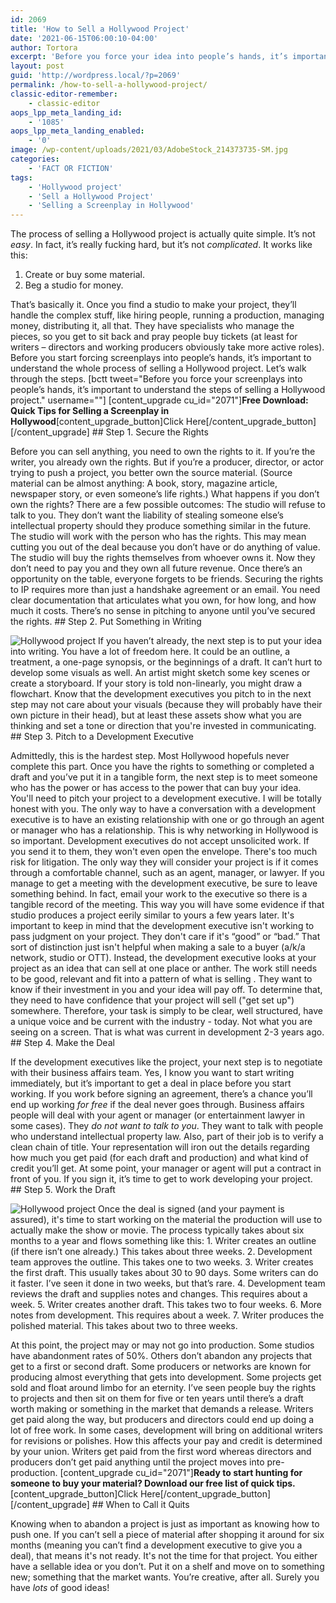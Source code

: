 ```yaml
---
id: 2069
title: 'How to Sell a Hollywood Project'
date: '2021-06-15T06:00:10-04:00'
author: Tortora
excerpt: 'Before you force your idea into people’s hands, it’s important to understand the process of selling a Hollywood project. Let’s walk through the steps. '
layout: post
guid: 'http://wordpress.local/?p=2069'
permalink: /how-to-sell-a-hollywood-project/
classic-editor-remember:
    - classic-editor
aops_lpp_meta_landing_id:
    - '1085'
aops_lpp_meta_landing_enabled:
    - '0'
image: /wp-content/uploads/2021/03/AdobeStock_214373735-SM.jpg
categories:
    - 'FACT OR FICTION'
tags:
    - 'Hollywood project'
    - 'Sell a Hollywood Project'
    - 'Selling a Screenplay in Hollywood'
---
```


The process of selling a Hollywood project is actually quite simple. It’s not *easy*. In fact, it’s really fucking hard, but it’s not *complicated*. It works like this:

1. Create or buy some material.
2. Beg a studio for money.
 
 That’s basically it. Once you find a studio to make your project, they’ll handle the complex stuff, like hiring people, running a production, managing money, distributing it, all that. They have specialists who manage the pieces, so you get to sit back and pray people buy tickets (at least for writers – directors and working producers obviously take more active roles). Before you start forcing screenplays into people’s hands, it’s important to understand the whole process of selling a Hollywood project. Let’s walk through the steps. \[bctt tweet="Before you force your screenplays into people’s hands, it’s important to understand the steps of selling a Hollywood project." username=""\] \[content\_upgrade cu\_id="2071"\]**Free Download: Quick Tips for Selling a Screenplay in Hollywood**\[content\_upgrade\_button\]Click Here\[/content\_upgrade\_button\]\[/content\_upgrade\] ## Step 1. Secure the Rights

 Before you can sell anything, you need to own the rights to it. If you’re the writer, you already own the rights. But if you’re a producer, director, or actor trying to push a project, you better own the source material. (Source material can be almost anything: A book, story, magazine article, newspaper story, or even someone’s life rights.) What happens if you don’t own the rights? There are a few possible outcomes: The studio will refuse to talk to you. They don’t want the liability of stealing someone else’s intellectual property should they produce something similar in the future. The studio will work with the person who has the rights. This may mean cutting you out of the deal because you don’t have or do anything of value. The studio will buy the rights themselves from whoever owns it. Now they don’t need to pay you and they own all future revenue. Once there’s an opportunity on the table, everyone forgets to be friends. Securing the rights to IP requires more than just a handshake agreement or an email. You need clear documentation that articulates what you own, for how long, and how much it costs. There’s no sense in pitching to anyone until you’ve secured the rights. ## Step 2. Put Something in Writing

 ![Hollywood project](http://wordpress.local/wp-content/uploads/2021/03/AdobeStock_238998946-SM.jpg) If you haven’t already, the next step is to put your idea into writing. You have a lot of freedom here. It could be an outline, a treatment, a one-page synopsis, or the beginnings of a draft. It can’t hurt to develop some visuals as well. An artist might sketch some key scenes or create a storyboard. If your story is told non-linearly, you might draw a flowchart. Know that the development executives you pitch to in the next step may not care about your visuals (because they will probably have their own picture in their head), but at least these assets show what you are thinking and set a tone or direction that you're invested in communicating. ## Step 3. Pitch to a Development Executive

 Admittedly, this is the hardest step. Most Hollywood hopefuls never complete this part. Once you have the rights to something or completed a draft and you’ve put it in a tangible form, the next step is to meet someone who has the power or has access to the power that can buy your idea. You'll need to pitch your project to a development executive. I will be totally honest with you. The only way to have a conversation with a development executive is to have an existing relationship with one or go through an agent or manager who has a relationship. This is why networking in Hollywood is so important. Development executives do not accept unsolicited work. If you send it to them, they won't even open the envelope. There's too much risk for litigation. The only way they will consider your project is if it comes through a comfortable channel, such as an agent, manager, or lawyer. If you manage to get a meeting with the development executive, be sure to leave something behind. In fact, email your work to the executive so there is a tangible record of the meeting. This way you will have some evidence if that studio produces a project eerily similar to yours a few years later. It's important to keep in mind that the development executive isn't working to pass judgment on your project. They don't care if it's “good” or “bad.” That sort of distinction just isn't helpful when making a sale to a buyer (a/k/a network, studio or OTT). Instead, the development executive looks at your project as an idea that can sell at one place or anther. The work still needs to be good, relevant and fit into a pattern of what is selling . They want to know if their investment in you and your idea will pay off. To determine that, they need to have confidence that your project will sell ("get set up") somewhere. Therefore, your task is simply to be clear, well structured, have a unique voice and be current with the industry - today. Not what you are seeing on a screen. That is what was current in development 2-3 years ago. ## Step 4. Make the Deal

 If the development executives like the project, your next step is to negotiate with their business affairs team. Yes, I know you want to start writing immediately, but it’s important to get a deal in place before you start working. If you work before signing an agreement, there’s a chance you’ll end up working *for free* if the deal never goes through. Business affairs people will deal with your agent or manager (or entertainment lawyer in some cases). They *do not want to talk to you*. They want to talk with people who understand intellectual property law. Also, part of their job is to verify a clean chain of title. Your representation will iron out the details regarding how much you get paid (for each draft and production) and what kind of credit you’ll get. At some point, your manager or agent will put a contract in front of you. If you sign it, it’s time to get to work developing your project. ## Step 5. Work the Draft

 ![Hollywood project](http://wordpress.local/wp-content/uploads/2021/03/AdobeStock_99364416A-SM.jpg) Once the deal is signed (and your payment is assured), it's time to start working on the material the production will use to actually make the show or movie. The process typically takes about six months to a year and flows something like this: 1. Writer creates an outline (if there isn’t one already.) This takes about three weeks.
2. Development team approves the outline. This takes one to two weeks.
3. Writer creates the first draft. This usually takes about 30 to 90 days. Some writers can do it faster. I’ve seen it done in two weeks, but that’s rare.
4. Development team reviews the draft and supplies notes and changes. This requires about a week.
5. Writer creates another draft. This takes two to four weeks.
6. More notes from development. This requires about a week.
7. Writer produces the polished material. This takes about two to three weeks.
 
 At this point, the project may or may not go into production. Some studios have abandonment rates of 50%. Others don’t abandon any projects that get to a first or second draft. Some producers or networks are known for producing almost everything that gets into development. Some projects get sold and float around limbo for an eternity. I’ve seen people buy the rights to projects and then sit on them for five or ten years until there’s a draft worth making or something in the market that demands a release. Writers get paid along the way, but producers and directors could end up doing a lot of free work. In some cases, development will bring on additional writers for revisions or polishes. How this affects your pay and credit is determined by your union. Writers get paid from the first word whereas directors and producers don’t get paid anything until the project moves into pre-production. \[content\_upgrade cu\_id="2071"\]**Ready to start hunting for someone to buy your material? Download our free list of quick tips.**\[content\_upgrade\_button\]Click Here\[/content\_upgrade\_button\]\[/content\_upgrade\] ## When to Call it Quits

 Knowing when to abandon a project is just as important as knowing how to push one. If you can’t sell a piece of material after shopping it around for six months (meaning you can’t find a development executive to give you a deal), that means it's not ready. It's not the time for that project. You either have a sellable idea or you don’t. Put it on a shelf and move on to something new; something that the market wants. You’re creative, after all. Surely you have *lots* of good ideas!